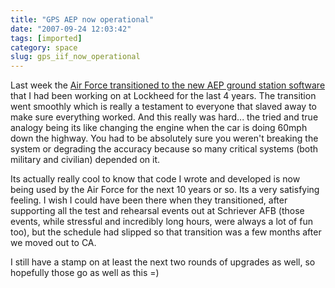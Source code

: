 ```yaml
---
title: "GPS AEP now operational"
date: "2007-09-24 12:03:42"
tags: [imported]
category: space
slug: gps_iif_now_operational
---
```


Last week the
<a href="http://www.losangeles.af.mil/news/story.asp?id=123068412">Air Force
transitioned to the new AEP ground station software</a> that I had been working
on at Lockheed for the last 4 years. The transition went smoothly which is
really a testament to everyone that slaved away to make sure everything worked.
And this really was hard... the tried and true analogy being its like changing
the engine when the car is doing 60mph down the highway. You had to be
absolutely sure you weren't breaking the system or degrading the accuracy
because so many critical systems (both military and civilian) depended on it.

Its actually really cool to know that code I wrote and developed is now being
used by the Air Force for the next 10 years or so. Its a very satisfying
feeling. I wish I could have been there when they transitioned, after supporting
all the test and rehearsal events out at Schriever AFB (those events, while
stressful and incredibly long hours, were always a lot of fun too), but the
schedule had slipped so that transition was a few months after we moved out to
CA.

I still have a stamp on at least the next two rounds of upgrades as well, so
hopefully those go as well as this =)
